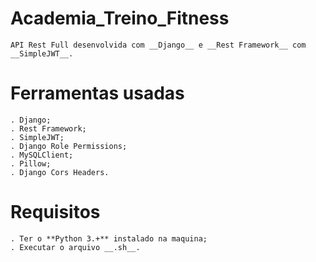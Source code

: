 # Academia_Treino_Fitness
    API Rest Full desenvolvida com __Django__ e __Rest Framework__ com __SimpleJWT__.

# Ferramentas usadas 
    . Django;
    . Rest Framework;
    . SimpleJWT;
    . Django Role Permissions;
    . MySQLClient;
    . Pillow;
    . Django Cors Headers.

# Requisitos
    . Ter o **Python 3.+** instalado na maquina;
    . Executar o arquivo __.sh__.
